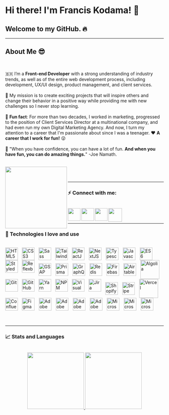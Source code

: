 # Hi there! I'm Francis Kodama! 👋

## Welcome to my GitHub. 🔥

<hr />

## About Me 😎

<br />

🇧🇷 I’m a **Front-end Developer** with a strong understanding of industry trends, as well as of the entire web development process, including development, UX/UI design, product management, and client services.
</br>
</br>
🚀 My mission is to create exciting projects that will inspire others and change their behavior in a positive way while providing me with new challenges so I never stop learning.
</br>
</br>
🏁 **Fun fact**: For more than two decades, I worked in marketing, progressed to the position of Client Services Director at a multinational company, and had even run my own Digital Marketing Agency. And now, I turn my attention to a career that I'm passionate about since I was a teenager. ❤️ **A career that I work for fun!** 😜
</br>
</br>
💭 "When you have confidence, you can have a lot of fun. **And when you have fun, you can do amazing things.**" -Joe Namath.
</br>
</br>

<a href="https://www.fkodama.com/" target="_blank">
<img align="left" width="196px" src="https://www.fkodama.com/_permanent/git/portfolio.svg"  />
</a>

</br>
</br>

<hr />

### ⚡ Connect with me:

<br />
<a href="https://www.fkodama.com/" target="_blank">
<img align="left" width="40px" src="https://www.fkodama.com/_permanent/git/website.svg"  />
</a>

<a href="https://www.linkedin.com/in/kodama/" target="_blank">
  <img align="left" width="40px" src="https://www.fkodama.com/_permanent/git/linkedin.svg"  />
</a>
<a href="https://www.instagram.com" target="_blank">
  <img align="left" width="40px" src="https://www.fkodama.com/_permanent/git/instagram.svg"  />
</a>
<a href="mailto:fk@fkodama.com">
  <img align="left" width="43px" src="https://www.fkodama.com/_permanent/git/email.svg" />
</a>

</br>
</br>

<hr />

### 🤖 Technologies I love and use

<div style="display: inline_block">
  <br>
  <!-- Frameworks and Languages -->
  <img align="center" alt="ReactJS" height="40px" src="https://fkodama.com/techstack-icons/react.svg" style="padding-right:10px;">                 
  <img align="center" alt="NextJS" height="40px" src="https://fkodama.com/techstack-icons/nextjs-icon.svg" style="padding-right:10px;">
  <img align="center" alt="Typescript" height="40px" src="https://fkodama.com/techstack-icons/typescript-icon.svg" style="padding-right:10px;">                 
  <img align="center" alt="Javascript" height="40px" src="https://fkodama.com/techstack-icons/javascript.svg" style="padding-right:10px;">
  <img align="center" alt="ES6" height="40px" src="https://fkodama.com/techstack-icons/es6.svg" style="padding-right:10px;">

  <!-- Styles -->
  <img align="left" alt="HTML5" width="40px" src="https://fkodama.com/techstack-icons/html-5.svg" style="padding-right:10px;" />
  <img align="left" alt="CSS3" width="40px" src="https://fkodama.com/techstack-icons/css-3.svg" style="padding-right:10px;" />
  <img align="left" alt="Sass" width="40px" src="https://fkodama.com/techstack-icons/sass.svg" style="padding-right:10px;" />
  <img align="left" alt="Tailwind CSS" width="40px" src="https://fkodama.com/techstack-icons/tailwindcss-icon.svg" style="padding-right:10px;" />
  <img align="left" alt="Styled Components" width="40px" src="https://fkodama.com/techstack-icons/styled-components.svg" style="padding-right:10px;" />
  <img align="left" alt="Reflexbox Rebass" width="40px" src="https://camo.githubusercontent.com/ac38250ad62288f6cbafc721f3b33640c339c2f1c3f4e20d7b2549663763da7a/68747470733a2f2f7265626173736a732e6f72672f6c6f676f2e737667" style="padding-right:10px;" />

  <!-- Animation -->
  <img align="center" alt="GSAP" width="40px" src="https://fkodama.com/techstack-icons/gsap.svg" style="padding-right:10px;">

  <!-- Databases -->
  <img align="center" alt="Prisma" width="40px" src="https://fkodama.com/techstack-icons/prisma.svg" style="padding-right:10px;">
  <img align="center" alt="GraphQL" width="40px" src="https://fkodama.com/techstack-icons/graphql.svg" style="padding-right:10px;">
  <img align="center" alt="Redis" width="40px" src="https://fkodama.com/techstack-icons/redis.svg" style="padding-right:10px;">
  <img align="center" alt="Firebase" width="40px" src="https://fkodama.com/techstack-icons/firebase.svg" style="padding-right:10px;">
  <img align="center" alt="Airtable" width="40px" src="https://fkodama.com/techstack-icons/airtable.svg" style="padding-right:10px;">

  <!-- Others -->
  <img align="center" alt="Algolia" width="60px" src="https://fkodama.com/techstack-icons/algolia.svg" style="padding-right:10px;">
  <img align="center" alt="Shopify" width="40px" src="https://fkodama.com/techstack-icons/shopify.svg" style="padding-right:10px;">
  <img align="center" alt="Stripe" width="40px" src="https://fkodama.com/techstack-icons/stripe.svg" style="padding-right:10px;">

  <!-- Hosting -->
  <img align="center" alt="Vercel" width="60px" src="https://fkodama.com/techstack-icons/vercel-logo.svg" style="padding-right:10px;">

  <!-- Version Control and Libraries Management -->
  <img align="left" alt="Git" width="40px" src="https://fkodama.com/techstack-icons/git-icon.svg" style="padding-right:10px;" />
  <img align="left" alt="GitHub" width="40px" src="https://fkodama.com/techstack-icons/github-icon.svg" style="padding-right:10px;" />
  <img align="left" alt="Yarn" width="40px" src="https://fkodama.com/techstack-icons/yarn.svg" style="padding-right:10px;" />
  <img align="left" alt="NPM" width="40px" src="https://fkodama.com/techstack-icons/npm-logo.svg" style="padding-right:10px;" />

  <!-- Editor -->
  <img align="left" alt="Visual Studio Code" width="40px" src="https://fkodama.com/techstack-icons/visual-studio-code.svg" style="padding-right:10px;" />

  <!-- Project Management -->
  <img align="left" alt="Jira" width="40px" src="https://fkodama.com/techstack-icons/jira.svg" style="padding-right:10px;" />
  <img align="left" alt="Confluence" width="40px" src="https://fkodama.com/techstack-icons/confluence.svg" style="padding-right:10px;" />

  <!-- Design -->
  <img align="center" alt="Figma" height="40px" src="https://fkodama.com/techstack-icons/figma.svg" style="padding-right:10px;">  
  <img align="center" alt="Adobe XD" width="40px" src="https://fkodama.com/techstack-icons/adobe-xd.svg" style="padding-right:10px;">                                                   
  <img align="center" alt="Adobe Photoshop" width="40px" src="https://fkodama.com/techstack-icons/adobe-photoshop.svg" style="padding-right:10px;">  
  <img align="center" alt="Adobe Illustrator" width="40px" src="https://fkodama.com/techstack-icons/adobe-illustrator.svg" style="padding-right:10px;">  
  <img align="center" alt="Adobe Premiere" width="40px" src="https://fkodama.com/techstack-icons/adobe-premiere_pro.svg" style="padding-right:10px;">

  <!-- Microsoft -->
  <img align="center" alt="Microsoft excel" width="40px" src="https://fkodama.com/techstack-icons/microsoft-office-excel.svg" style="padding-right:10px;">  
  <img align="center" alt="Microsoft" width="40px" src="https://fkodama.com/techstack-icons/microsoft-office-powerpoint.svg" style="padding-right:10px;">  
  <img align="center" alt="Microsoft" width="40px" src="https://fkodama.com/techstack-icons/microsoft-office.svg" style="padding-right:10px;">  
</div>

<br />
<br />
<hr />

### 📈 Stats and Languages

<br />
<div align="center">
  <a href="https://github.com/franciskodama">
  <img height="180em" src="https://github-readme-stats.vercel.app/api?username=franciskodama&show_icons=true&theme=gradient&include_all_commits=true&count_private=true"/>
  <img height="180em" src="https://github-readme-stats.vercel.app/api/top-langs/?username=franciskodama&layout=compact&langs_count=7&theme=gradient"/>
</div>
